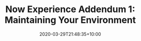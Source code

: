 ---
title: "Now Experience Addendum 1: Maintaining Your Environment"
summary: "It's like a garden, but instead of bugs it's... well it's still bugs."
date: 2020-03-29T21:48:35+10:00
draft: true
toc: false
tags: 
  - untagged
---